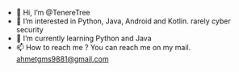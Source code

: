 - 👋 Hi, I’m @TenereTree
- 👀 I’m interested in  Python, Java, Android and Kotlin. rarely cyber security
- 🌱 I’m currently learning Python and Java
- 📫 How to reach me ? You can reach me on my mail.  ahmetgms9881@gmail.com

<!---
TenereTree/TenereTree is a ✨ special ✨ repository because its `README.md` (this file) appears on your GitHub profile.
You can click the Preview link to take a look at your changes.
--->
